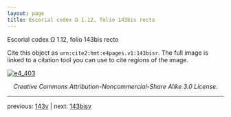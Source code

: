 ```yaml
---
layout: page
title: Escorial codex Ω 1.12, folio 143bis recto
---
```


Escorial codex Ω 1.12, folio 143bis recto

Cite this object as `urn:cite2:hmt:e4pages.v1:143bisr`.  The full image is linked to a citation tool you can use to cite regions of the image.

[![e4_403](http://www.homermultitext.org/iipsrv?IIIF=/project/homer/pyramidal/deepzoom/hmt/e4img/2017a/e4_403.tif/full/800,/0/default.jpg)](http://www.homermultitext.org/ict2/?urn=urn:cite2:hmt:e4img.2017a:e4_403) 

<p style="text-align: center; font-style: italic;">Creative Commons Attribution-Noncommercial-Share Alike 3.0 License.</p>

---

previous: [143v](../143v/) | next: [143bisv](../143bisv/)